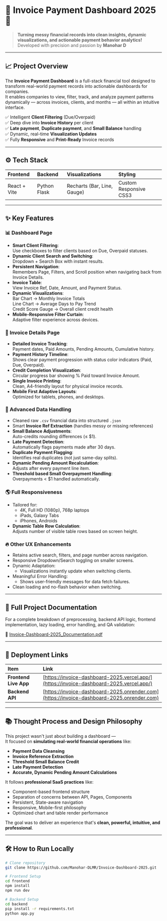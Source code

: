 # 📄 Invoice Payment Dashboard 2025 🚀

> **Turning messy financial records into clean insights, dynamic visualizations, and actionable payment behavior analytics!**  
> Developed with precision and passion by **Manohar D**

---

## 📈 Project Overview

The **Invoice Payment Dashboard** is a full-stack financial tool designed to transform real-world payment records into actionable dashboards for companies.  
It enables companies to view, filter, track, and analyze payment patterns dynamically — across invoices, clients, and months — all within an intuitive interface.

✅ Intelligent **Client Filtering** (Due/Overpaid)  
✅ Deep dive into **Invoice History** per client  
✅ **Late payment**, **Duplicate payment**, and **Small Balance** handling  
✅ Dynamic, real-time **Visualization Updates**  
✅ Fully **Responsive** and **Print-Ready** Invoice records

---

## ⚙️ Tech Stack

| Frontend         | Backend       | Visualizations          | Styling                  |
| :--------------- | :------------ | :---------------------- | :----------------------- |
| React + Vite     | Python Flask  | Recharts (Bar, Line, Gauge) | Custom Responsive CSS3  |

---

## ✨ Key Features

### 📊 Dashboard Page
- **Smart Client Filtering**:  
  Use checkboxes to filter clients based on Due, Overpaid statuses.
- **Dynamic Client Search and Switching**:  
  Dropdown + Search Box with instant results.
- **Persistent Navigation**:  
  Remembers Page, Filters, and Scroll position when navigating back from Invoice Details.
- **Invoice Table**:  
  View Invoice Ref, Date, Amount, and Payment Status.
- **Dynamic Visualizations**:  
  Bar Chart → Monthly Invoice Totals  
  Line Chart → Average Days to Pay Trend  
  Credit Score Gauge → Overall client credit health
- **Mobile-Responsive Filter Curtain**:  
  Adaptive filter experience across devices.

### 📄 Invoice Details Page
- **Detailed Invoice Tracking**:  
  Payment dates, Paid Amounts, Pending Amounts, Cumulative history.
- **Payment History Timeline**:  
  Shows clear payment progression with status color indicators (Paid, Due, Overpaid).
- **Credit Completion Visualization**:  
  Circular progress bar showing % Paid toward Invoice Amount.
- **Single Invoice Printing**:  
  Clean, A4-friendly layout for physical invoice records.
- **Mobile First Adaptive Layouts**:  
  Optimized for tablets, phones, and desktops.

### 🧹 Advanced Data Handling
- Cleaned raw `.csv` financial data into structured `.json`
- Smart **Invoice Ref Extraction** (handles messy or missing references)
- **Small Balance Adjustments**:  
  Auto-credits rounding differences (≤ $1).
- **Late Payment Detection**:  
  Automatically flags payments made after 30 days.
- **Duplicate Payment Flagging**:  
  Identifies real duplicates (not just same-day splits).
- **Dynamic Pending Amount Recalculation**:  
  Adjusts after every payment line item.
- **Threshold based Small Overpayment Handling**:  
  Overpayments < $1 handled automatically.

### 🌎 Full Responsiveness
- Tailored for:
  - 4K, Full HD (1080p), 768p laptops
  - iPads, Galaxy Tabs
  - iPhones, Androids
- **Dynamic Table Row Calculation**:  
  Adjusts number of visible table rows based on screen height.

### 🔥 Other UX Enhancements
- Retains active search, filters, and page number across navigation.
- Responsive Dropdown/Search toggling on smaller screens.
- Dynamic Adaptation:
  - Visualizations instantly update when switching clients.
- Meaningful Error Handling:
  - Shows user-friendly messages for data fetch failures.
- Clean loading and no-flash behavior when switching.

---

## 📄 Full Project Documentation

For a complete breakdown of preprocessing, backend API logic, frontend implementation, lazy loading, error handling, and QA validation:

📘 [Invoice-Dashboard-2025_Documentation.pdf](./Invoice-Dashboard-2025_Documentation.pdf)

---

## 🚀 Deployment Links

| Item | Link |
| :--- | :--- |
| **Frontend Live App** | [https://invoice-dashboard-2025.vercel.app/](https://invoice-dashboard-2025.vercel.app/) |
| **Backend API** | [https://invoice-dashboard-2025.onrender.com](https://invoice-dashboard-2025.onrender.com) |

---

## 📚 Thought Process and Design Philosophy

This project wasn't just about building a dashboard —  
It focused on **simulating real-world financial operations** like:

- **Payment Data Cleansing**
- **Invoice Reference Extraction**
- **Threshold Small Balance Credit**
- **Late Payment Detection**
- **Accurate, Dynamic Pending Amount Calculations**

It follows **professional SaaS practices** like:
- Component-based frontend structure
- Separation of concerns between API, Pages, Components
- Persistent, State-aware navigation
- Responsive, Mobile-first philosophy
- Optimized chart and table render performance

The goal was to deliver an experience that's **clean, powerful, intuitive, and professional**.

---

## 🛠️ How to Run Locally

```bash
# Clone repository
git clone https://github.com/Manohar-DLMR/Invoice-Dashboard-2025.git

# Frontend Setup
cd frontend
npm install
npm run dev

# Backend Setup
cd backend
pip install -r requirements.txt
python app.py
```
